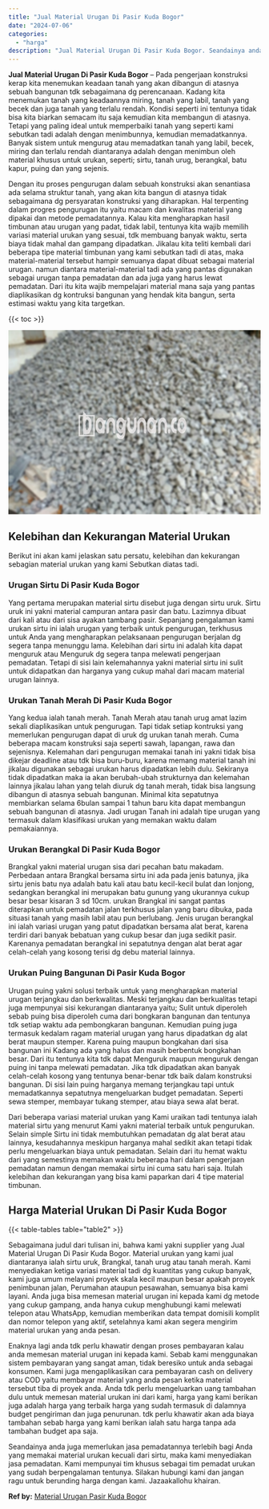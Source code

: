```yaml
---
title: "Jual Material Urugan Di Pasir Kuda Bogor"
date: "2024-07-06"
categories: 
  - "harga"
description: "Jual Material Urugan Di Pasir Kuda Bogor. Seandainya anda juga memerlukan jasa pemadatannya terlebih bagi Anda yang memakai material urukan kecuali dari sirt..."
---
```


**Jual Material Urugan Di Pasir Kuda Bogor** – Pada pengerjaan konstruksi kerap kita menemukan keadaan tanah yang akan dibangun di atasnya sebuah bangunan tdk sebagaimana dg perencanaan. Kadang kita menemukan tanah yang keadaannya miring, tanah yang labil, tanah yang becek dan juga tanah yang terlalu rendah. Kondisi seperti ini tentunya tidak bisa kita biarkan semacam itu saja kemudian kita membangun di atasnya. Tetapi yang paling ideal untuk memperbaiki tanah yang seperti kami sebutkan tadi adalah dengan menimbunnya, kemudian memadatkannya. Banyak sistem untuk mengurug atau memadatkan tanah yang labil, becek, miring dan terlalu rendah diantaranya adalah dengan menimbun oleh material khusus untuk urukan, seperti; sirtu, tanah urug, berangkal, batu kapur, puing dan yang sejenis.

Dengan itu proses pengurugan dalam sebuah konstruksi akan senantiasa ada selama struktur tanah, yang akan kita bangun di atasnya tidak sebagaimana dg persyaratan konstruksi yang diharapkan. Hal terpenting dalam progres pengurugan itu yaitu macam dan kwalitas material yang dipakai dan metode pemadatannya. Kalau kita mengharapkan hasil timbunan atau urugan yang padat, tidak labil, tentunya kita wajib memilih variasi material urukan yang sesuai, tdk membuang banyak waktu, serta biaya tidak mahal dan gampang dipadatkan. Jikalau kita teliti kembali dari beberapa tipe material timbunan yang kami sebutkan tadi di atas, maka material-material tersebut hampir semuanya dapat dibuat sebagai material urugan. namun diantara material-material tadi ada yang pantas digunakan sebagai urugan tanpa pemadatan dan ada juga yang harus lewat pemadatan. Dari itu kita wajib mempelajari material mana saja yang pantas diaplikasikan dg kontruksi bangunan yang hendak kita bangun, serta estimasi waktu yang kita targetkan.

{{< toc >}}

![Jual Material Urugan Di Pasir Kuda Bogor](/images/jual-urugan-20.png)

## Kelebihan dan Kekurangan Material Urukan

Berikut ini akan kami jelaskan satu persatu, kelebihan dan kekurangan sebagian material urukan yang kami Sebutkan diatas tadi.

### Urugan Sirtu Di Pasir Kuda Bogor

Yang pertama merupakan material sirtu disebut juga dengan sirtu uruk. Sirtu uruk ini yakni material campuran antara pasir dan batu. Lazimnya dibuat dari kali atau dari sisa ayakan tambang pasir. Sepanjang pengalaman kami urukan sirtu ini ialah urugan yang terbaik untuk pengurugan, terkhusus untuk Anda yang mengharapkan pelaksanaan pengurugan berjalan dg segera tanpa menunggu lama. Kelebihan dari sirtu ini adalah kita dapat menguruk atau Menguruk dg segera tanpa melewati pengerjaan pemadatan. Tetapi di sisi lain kelemahannya yakni material sirtu ini sulit untuk didapatkan dan harganya yang cukup mahal dari macam material urugan lainnya.

### Urukan Tanah Merah Di Pasir Kuda Bogor

Yang kedua ialah tanah merah. Tanah Merah atau tanah urug amat lazim sekali diaplikasikan untuk pengurugan. Tapi tidak setiap kontruksi yang memerlukan pengurugan dapat di uruk dg urukan tanah merah. Cuma beberapa macam konstruksi saja seperti sawah, lapangan, rawa dan sejenisnya. Kelemahan dari pengurugan memakai tanah ini yakni tidak bisa dikejar deadline atau tdk bisa buru-buru, karena memang material tanah ini jikalau digunakan sebagai urukan harus dipadatkan lebih dulu. Sekiranya tidak dipadatkan maka ia akan berubah-ubah strukturnya dan kelemahan lainnya jikalau lahan yang telah diuruk dg tanah merah, tidak bisa langsung dibangun di atasnya sebuah bangunan. Minimal kita sepatutnya membiarkan selama 6bulan sampai 1 tahun baru kita dapat membangun sebuah bangunan di atasnya. Jadi urugan Tanah ini adalah tipe urugan yang termasuk dalam klasifikasi urukan yang memakan waktu dalam pemakaiannya.

### Urukan Berangkal Di Pasir Kuda Bogor

Brangkal yakni material urugan sisa dari pecahan batu makadam. Perbedaan antara Brangkal bersama sirtu ini ada pada jenis batunya, jika sirtu jenis batu nya adalah batu kali atau batu kecil-kecil bulat dan lonjong, sedangkan berangkal ini merupakan batu gunung yang ukurannya cukup besar besar kisaran 3 sd 10cm. urukan Brangkal ini sangat pantas diterapkan untuk pemadatan jalan terkhusus jalan yang baru dibuka, pada situasi tanah yang masih labil atau pun berlubang. Jenis urugan berangkal ini ialah variasi urugan yang patut dipadatkan bersama alat berat, karena terdiri dari banyak bebatuan yang cukup besar dan juga sedikit pasir. Karenanya pemadatan berangkal ini sepatutnya dengan alat berat agar celah-celah yang kosong terisi dg debu material lainnya.

### Urukan Puing Bangunan Di Pasir Kuda Bogor

Urugan puing yakni solusi terbaik untuk yang mengharapkan material urugan terjangkau dan berkwalitas. Meski terjangkau dan berkualitas tetapi juga mempunyai sisi kekurangan diantaranya yaitu; Sulit untuk diperoleh sebab puing bisa diperoleh cuma dari bongkaran bangunan dan tentunya tdk setiap waktu ada pembongkaran bangunan. Kemudian puing juga termasuk kedalam ragam material urugan yang harus dipadatkan dg alat berat maupun stemper. Karena puing maupun bongkahan dari sisa bangunan ini Kadang ada yang halus dan masih berbentuk bongkahan besar. Dari itu tentunya kita tdk dapat Menguruk maupun menguruk dengan puing ini tanpa melewati pemadatan. Jika tdk dipadatkan akan banyak celah-celah kosong yang tentunya benar-benar tdk baik dalam konstruksi bangunan. Di sisi lain puing harganya memang terjangkau tapi untuk memadatkannya sepatutnya mengeluarkan budget pemadatan. Seperti sewa stemper, membayar tukang stemper, atau biaya sewa alat berat.

Dari beberapa variasi material urukan yang Kami uraikan tadi tentunya ialah material sirtu yang menurut Kami yakni material terbaik untuk pengurukan. Selain simple Sirtu ini tidak membutuhkan pemadatan dg alat berat atau lainnya, kesudahannya meskipun harganya mahal sedikit akan tetapi tidak perlu mengeluarkan biaya untuk pemadatan. Selain dari itu hemat waktu dari yang semestinya memakan waktu beberapa hari dalam pengerjaan pemadatan namun dengan memakai sirtu ini cuma satu hari saja. Itulah kelebihan dan kekurangan yang bisa kami paparkan dari 4 tipe material timbunan.

## Harga Material Urukan Di Pasir Kuda Bogor

{{< table-tables table="table2" >}}

Sebagaimana judul dari tulisan ini, bahwa kami yakni supplier yang Jual Material Urugan Di Pasir Kuda Bogor. Material urukan yang kami jual diantaranya ialah sirtu uruk, Brangkal, tanah urug atau tanah merah. Kami menyediakan ketiga variasi material tadi dg kuantitas yang cukup banyak, kami juga umum melayani proyek skala kecil maupun besar apakah proyek penimbunan jalan, Perumahan ataupun pesawahan, semuanya bisa kami layani. Anda juga bisa memesan material urugan ini kepada kami dg metode yang cukup gampang, anda hanya cukup menghubungi kami melewati telepon atau WhatsApp, kemudian memberikan data tempat domisili komplit dan nomor telepon yang aktif, setelahnya kami akan segera mengirim material urukan yang anda pesan.

Enaknya lagi anda tdk perlu khawatir dengan proses pembayaran kalau anda memesan material urugan ini kepada kami. Sebab kami menggunakan sistem pembayaran yang sangat aman, tidak beresiko untuk anda sebagai konsumen. Kami juga mengaplikasikan cara pembayaran cash on delivery atau COD yaitu membayar material yang anda pesan ketika material tersebut tiba di proyek anda. Anda tdk perlu mengeluarkan uang tambahan dulu untuk memesan material urukan ini dari kami, harga yang kami berikan juga adalah harga yang terbaik harga yang sudah termasuk di dalamnya budget pengiriman dan juga penurunan. tdk perlu khawatir akan ada biaya tambahan sebab harga yang kami berikan ialah satu harga tanpa ada tambahan budget apa saja.

Seandainya anda juga memerlukan jasa pemadatannya terlebih bagi Anda yang memakai material urukan kecuali dari sirtu, maka kami menyediakan jasa pemadatan. Kami mempunyai tim khusus sebagai tim pemadat urukan yang sudah berpengalaman tentunya. Silakan hubungi kami dan jangan ragu untuk berunding harga dengan kami. Jazaakallohu khairan.

**Ref by:** [Material Urugan Pasir Kuda Bogor](https://id.wikipedia.org/wiki/Material)
